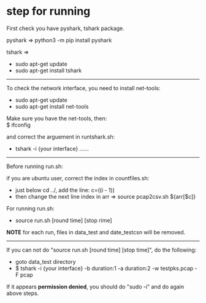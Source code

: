 # step for running

First check you have pyshark, tshark package.

pyshark => python3 -m pip install pyshark

tshark  =>   
*   sudo apt-get update
*   sudo apt-get install tshark

* * *

To check the network interface, you need to install net-tools:  
*   sudo apt-get update
*   sudo apt-get install net-tools

Make sure you have the net-tools, then:  
    $ ifconfig  

and correct the arguement in runtshark.sh:  
*   tshark -i {your interface} ......

* * *

Before running run.sh:

if you are ubuntu user, correct the index in countfiles.sh:  
*   just below cd ../, add the line: c=$(($i - 1))
*   then change the next line index in arr => source pcap2csv.sh ${arr[$c]}

For running run.sh:
*   source run.sh [round time] [stop rime]  

**NOTE** for each run, files in data_test and date_testcsn will be removed. 

* * *

If you can not do "source run.sh [round time] [stop time]", do the following:

*   goto data_test directory
*   $ tshark -i {your interface} -b duration:1 -a duration:2 -w testpks.pcap -F pcap

If it appears **permission denied**, you should do "sudo -i" and do again above steps.
